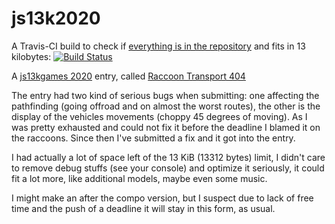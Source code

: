 # js13k2020

A Travis-CI build to check if 
[everything is in the repository](https://github.com/gheja/js13k2020/commit/5a65ef9fa62370fe599caab19255ba6f6fb0c379)
and fits in 13 kilobytes:
[![Build Status](https://travis-ci.org/gheja/js13k2020.svg?branch=master)](https://travis-ci.org/gheja/js13k2020)

A [js13kgames 2020](https://js13kgames.com/) entry, called
[Raccoon Transport 404](https://js13kgames.com/entries/raccoon-transport-404)

The entry had two kind of serious bugs when submitting: one affecting the
pathfinding (going offroad and on almost the worst routes), the other is
the display of the vehicles movements (choppy 45 degrees of moving). As I
was pretty exhausted and could not fix it before the deadline I blamed it
on the raccoons. Since then I've submitted a fix and it got into the
entry.

I had actually a lot of space left of the 13 KiB (13312 bytes) limit, I
didn't care to remove debug stuffs (see your console) and optimize it
seriously, it could fit a lot more, like additional models, maybe even
some music.

I might make an after the compo version, but I suspect due to lack of
free time and the push of a deadline it will stay in this form, as usual.
